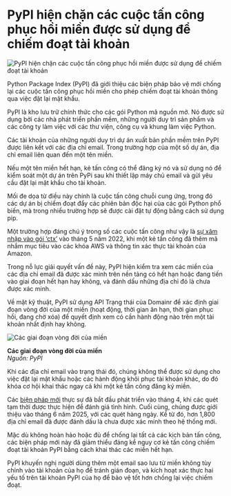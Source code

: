 # PyPI hiện chặn các cuộc tấn công phục hồi miền được sử dụng để chiếm đoạt tài khoản

![PyPI hiện chặn các cuộc tấn công phục hồi miền được sử dụng để chiếm đoạt tài khoản](https://www.bleepstatic.com/content/hl-images/2024/03/28/back.jpg)

Python Package Index (PyPI) đã giới thiệu các biện pháp bảo vệ mới chống lại các cuộc tấn công phục hồi miền cho phép chiếm đoạt tài khoản thông qua việc đặt lại mật khẩu.

PyPI là kho lưu trữ chính thức cho các gói Python mã nguồn mở. Nó được sử dụng bởi các nhà phát triển phần mềm, những người duy trì sản phẩm và các công ty làm việc với các thư viện, công cụ và khung làm việc Python.

Các tài khoản của những người duy trì dự án xuất bản phần mềm trên PyPI được liên kết với các địa chỉ email. Trong trường hợp của một số dự án, địa chỉ email liên quan đến một tên miền.

Nếu một tên miền hết hạn, kẻ tấn công có thể đăng ký nó và sử dụng nó để kiểm soát một dự án trên PyPi sau khi thiết lập máy chủ email và gửi yêu cầu đặt lại mật khẩu cho tài khoản.

Mối đe dọa từ điều này chính là cuộc tấn công chuỗi cung ứng, trong đó các dự án bị chiếm đoạt đẩy các phiên bản độc hại của các gói Python phổ biến, mà trong nhiều trường hợp sẽ được cài đặt tự động bằng cách sử dụng pip.

Một trường hợp đáng chú ý trong số các cuộc tấn công như vậy là [sự xâm nhập vào gói ‘ctx’](https://www.bleepingcomputer.com/news/security/popular-python-and-php-libraries-hijacked-to-steal-aws-keys/) vào tháng 5 năm 2022, khi một kẻ tấn công đã thêm mã nhắm mục tiêu vào các khóa AWS và thông tin xác thực tài khoản của Amazon.

Trong nỗ lực giải quyết vấn đề này, PyPI hiện kiểm tra xem các miền của các địa chỉ email đã được xác minh trên nền tảng có hết hạn hoặc đang tiến vào giai đoạn hết hạn hay không, và đánh dấu những địa chỉ đó là chưa được xác minh.

Về mặt kỹ thuật, PyPI sử dụng API Trạng thái của Domainr để xác định giai đoạn vòng đời của một miền (hoạt động, thời gian ân hạn, thời gian phục hồi, đang chờ xóa) để quyết định xem có cần hành động nào trên một tài khoản nhất định hay không.

![Các giai đoạn vòng đời của miền](https://www.bleepstatic.com/images/news/u/1220909/2025/August/diagram(1).jpg)

**Các giai đoạn vòng đời của miền**  
_Nguồn: PyPI_

Khi các địa chỉ email vào trạng thái đó, chúng không thể được sử dụng cho việc đặt lại mật khẩu hoặc các hành động khôi phục tài khoản khác, do đó khóa cơ hội khai thác ngay cả khi một kẻ tấn công đăng ký miền.

Các [biện pháp mới](https://blog.pypi.org/posts/2025-08-18-preventing-domain-resurrections/) thực sự đã bắt đầu phát triển vào tháng 4, khi các quét tạm thời được thực hiện để đánh giá tình hình. Cuối cùng, chúng được giới thiệu vào tháng 6 năm 2025, với các quét hàng ngày. Kể từ đó, hơn 1,800 địa chỉ email đã được đánh dấu là chưa được xác minh theo hệ thống mới.

Mặc dù không hoàn hảo hoặc đủ để chống lại tất cả các kịch bản tấn công, các biện pháp mới này đã giảm thiểu đáng kể nguy cơ kẻ tấn công chiếm đoạt tài khoản PyPI bằng cách khai thác các miền hết hạn.

PyPI khuyến nghị người dùng thêm một email sao lưu từ miền không tùy chỉnh vào tài khoản của họ để tránh gián đoạn, và kích hoạt xác thực hai yếu tố trên tài khoản PyPI của họ để bảo vệ tốt hơn chống lại việc chiếm đoạt.